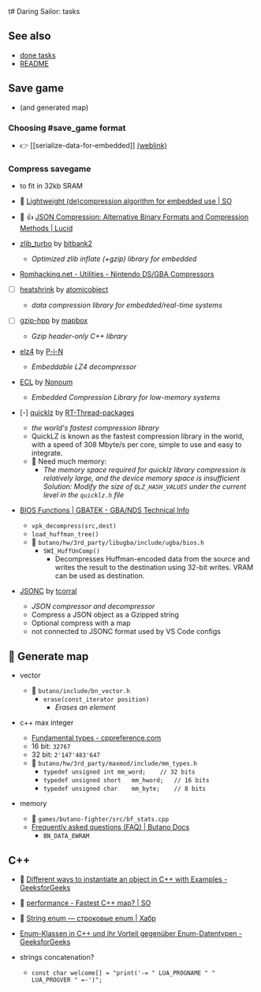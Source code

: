 t# Daring Sailor: tasks

## See also

- [done tasks](./ds-done-tasks.md)
- [README](../README.md)

## Save game

- (and generated map)

### Choosing #save_game format

- :point_right: [[serialize-data-for-embedded]] [(weblink)](https://github.com/d9k/d9k-public-notes/blob/main/pr-data/serialize-data-for-embedded.md)

### Compress savegame

- to fit in 32kb SRAM

- :speech_balloon: [Lightweight (de)compression algorithm for embedded use | SO](https://stackoverflow.com/questions/45900206/lightweight-decompression-algorithm-for-embedded-use)

- :newspaper: :thumbsup: [JSON Compression: Alternative Binary Formats and Compression Methods | Lucid](https://lucid.co/techblog/2019/12/06/json-compression-alternative-binary-formats-and-compression-methods)

- [zlib\_turbo](https://github.com/bitbank2/zlib_turbo) by [bitbank2](https://github.com/bitbank2)
	- _Optimized zlib inflate (+gzip) library for embedded_
- [Romhacking.net - Utilities - Nintendo DS/GBA Compressors](https://www.romhacking.net/utilities/826/)

- [ ] [heatshrink](https://github.com/atomicobject/heatshrink) by [atomicobject](https://github.com/atomicobject)
	- _data compression library for embedded/real-time systems_

- [ ] [gzip-hpp](https://github.com/mapbox/gzip-hpp) by [mapbox](https://github.com/mapbox)
	- _Gzip header-only C++ library_

- [elz4](https://github.com/P-i-N/elz4) by [P-i-N](https://github.com/P-i-N)
	- _Embeddable LZ4 decompressor_

- [ECL](https://github.com/Nonoum/ECL) by [Nonoum](https://github.com/Nonoum)
	- _Embedded Compression Library for low-memory systems_

- [-] [quicklz](https://github.com/RT-Thread-packages/quicklz) by [RT-Thread-packages](https://github.com/RT-Thread-packages)
	- _the world's fastest compression library_
	- QuickLZ is known as the fastest compression library in the world, with a speed of 308 Mbyte/s per core, simple to use and easy to integrate.
	- :microbe: Need much memory:
		- _The memory space required for quicklz library compression is relatively large, and the device memory space is insufficient Solution: Modify the size of `QLZ_HASH_VALUES` under the current level in the `quicklz.h` file_

- [BIOS Functions | GBATEK - GBA/NDS Technical Info](https://problemkaputt.de/gbatek.htm#biosfunctions)
	- `vpk_decompress(src,dest)`
	- `load_huffman_tree()`
	- :open_file_folder: `butano/hw/3rd_party/libugba/include/ugba/bios.h`
		- `SWI_HuffUnComp()`
			- Decompresses Huffman-encoded data from the source and writes the result to the destination using 32-bit writes. VRAM can be used as destination.

- [JSONC](https://github.com/tcorral/JSONC) by [tcorral](https://github.com/tcorral)
	- _JSON compressor and decompressor_
	- Compress a JSON object as a Gzipped string
	- Optional compress with a map
	- not connected to JSONC format used by VS Code configs

## :black_square_button: Generate map

- vector
	- :open_file_folder: `butano/include/bn_vector.h`
		- `erase(const_iterator position)`
			- _Erases an element_

- c++ max integer
	- [Fundamental types - cppreference.com](https://en.cppreference.com/w/cpp/language/types)
	- 16 bit: `32767`
	- 32 bit: `2'147'483'647`
	- :open_file_folder: `butano/hw/3rd_party/maxmod/include/mm_types.h`
		- `typedef unsigned int	mm_word;	// 32 bits`
		- `typedef unsigned short	mm_hword;	// 16 bits`
		- `typedef unsigned char	mm_byte;	// 8 bits`

- memory
	- :open_file_folder: `games/butano-fighter/src/bf_stats.cpp`
	- [Frequently asked questions (FAQ) | Butano Docs](https://gvaliente.github.io/butano/faq.html)
		- `BN_DATA_EWRAM`

## C++

- :newspaper: [Different ways to instantiate an object in C++ with Examples - GeeksforGeeks](https://www.geeksforgeeks.org/different-ways-to-instantiate-an-object-in-c-with-examples/)

- :speech_balloon: [performance - Fastest C++ map? | SO](https://stackoverflow.com/questions/3198112/fastest-c-map)

- :newspaper: [String enum — строковые enum | Хабр](https://habr.com/ru/articles/236403/)

- [Enum-Klassen in C++ und ihr Vorteil gegenüber Enum-Datentypen - GeeksforGeeks](https://www.geeksforgeeks.org/enum-classes-in-c-and-their-advantage-over-enum-datatype/)

- strings concatenation?
	- `const char welcome[] = "print('-= " LUA_PROGNAME " " LUA_PROGVER " =-')";`